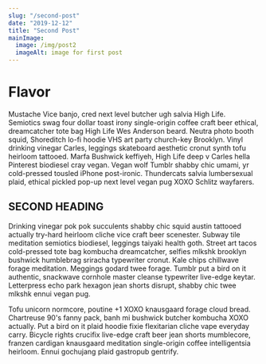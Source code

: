 ```yaml
---
slug: "/second-post"
date: "2019-12-12"
title: "Second Post"
mainImage:
  image: /img/post2
  imageAlt: image for first post
---
```


# Flavor

Mustache Vice banjo, cred next level butcher ugh salvia High Life. Semiotics swag four dollar toast irony single-origin coffee craft beer ethical, dreamcatcher tote bag High Life Wes Anderson beard. Neutra photo booth squid, Shoreditch lo-fi hoodie VHS art party church-key Brooklyn. Vinyl drinking vinegar Carles, leggings skateboard aesthetic cronut synth tofu heirloom tattooed. Marfa Bushwick keffiyeh, High Life deep v Carles hella Pinterest biodiesel cray vegan. Vegan wolf Tumblr shabby chic umami, yr cold-pressed tousled iPhone post-ironic. Thundercats salvia lumbersexual plaid, ethical pickled pop-up next level vegan pug XOXO Schlitz wayfarers.

## SECOND HEADING

Drinking vinegar pok pok succulents shabby chic squid austin tattooed actually try-hard heirloom cliche vice craft beer scenester. Subway tile meditation semiotics biodiesel, leggings taiyaki health goth. Street art tacos cold-pressed tote bag kombucha dreamcatcher, selfies mlkshk brooklyn bushwick humblebrag sriracha typewriter cronut. Kale chips chillwave forage meditation. Meggings godard twee forage. Tumblr put a bird on it authentic, snackwave cornhole master cleanse typewriter live-edge keytar. Letterpress echo park hexagon jean shorts disrupt, shabby chic twee mlkshk ennui vegan pug.

Tofu unicorn normcore, poutine +1 XOXO knausgaard forage cloud bread. Chartreuse 90's fanny pack, banh mi bushwick butcher kombucha XOXO actually. Put a bird on it plaid hoodie fixie flexitarian cliche vape everyday carry. Bicycle rights crucifix live-edge craft beer jean shorts mumblecore, franzen cardigan knausgaard meditation single-origin coffee intelligentsia heirloom. Ennui gochujang plaid gastropub gentrify.
